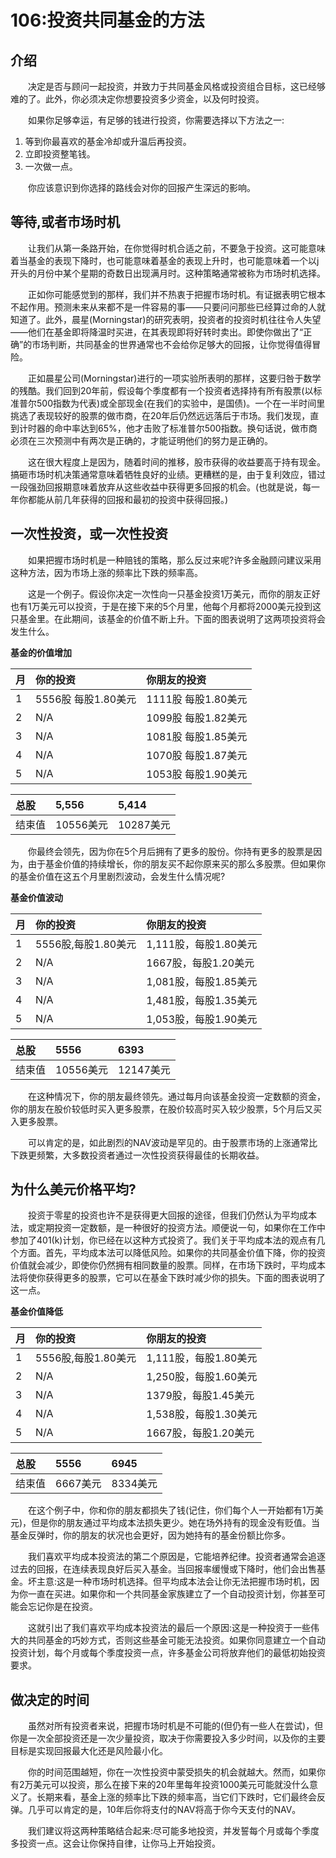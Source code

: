 # 106:投资共同基金的方法
## 介绍
　　决定是否与顾问一起投资，并致力于共同基金风格或投资组合目标，这已经够难的了。此外，你必须决定你想要投资多少资金，以及何时投资。

　　如果你足够幸运，有足够的钱进行投资，你需要选择以下方法之一:

1. 等到你最喜欢的基金冷却或升温后再投资。
2. 立即投资整笔钱。
3. 一次做一点。

　　你应该意识到你选择的路线会对你的回报产生深远的影响。

## 等待,或者市场时机

　　让我们从第一条路开始，在你觉得时机合适之前，不要急于投资。这可能意味着当基金的表现下降时，也可能意味着基金的表现上升时，也可能意味着一个以j开头的月份中某个星期的奇数日出现满月时。这种策略通常被称为市场时机选择。

　　正如你可能感觉到的那样，我们并不热衷于把握市场时机。有证据表明它根本不起作用。预测未来从来都不是一件容易的事——只要问问那些已经算过命的人就知道了。此外，晨星(Morningstar)的研究表明，投资者的投资时机往往令人失望——他们在基金即将降温时买进，在其表现即将好转时卖出。即使你做出了“正确”的市场判断，共同基金的世界通常也不会给你足够大的回报，让你觉得值得冒险。

　　正如晨星公司(Morningstar)进行的一项实验所表明的那样，这要归咎于数学的残酷。我们回到20年前，假设每个季度都有一个投资者选择持有所有股票(以标准普尔500指数为代表)或全部现金(在我们的实验中，是国债)。一个在一半时间里挑选了表现较好的股票的做市商，在20年后仍然远远落后于市场。我们发现，直到计时器的命中率达到65%，他才击败了标准普尔500指数。换句话说，做市商必须在三次预测中有两次是正确的，才能证明他们的努力是正确的。

　　这在很大程度上是因为，随着时间的推移，股市获得的收益要高于持有现金。搞砸市场时机决策通常意味着牺牲良好的业绩。更糟糕的是，由于复利效应，错过一段强劲回报期意味着放弃从这些收益中获得更多回报的机会。(也就是说，每一年你都能从前几年获得的回报和最初的投资中获得回报。)

## 一次性投资，或一次性投资

　　如果把握市场时机是一种赔钱的策略，那么反过来呢?许多金融顾问建议采用这种方法，因为市场上涨的频率比下跌的频率高。

　　这是一个例子。假设你决定一次性向一只基金投资1万美元，而你的朋友正好也有1万美元可以投资，于是在接下来的5个月里，他每个月都将2000美元投到这只基金里。在此期间，该基金的价值不断上升。下面的图表说明了这两项投资将会发生什么。

**基金的价值增加**


|月|你的投资|你朋友的投资|
| :-- | :-- | :-- |
|1| 5556股 每股1.80美元|1111股 每股1.80美元|
|2| N/A |1099股 每股1.82美元|
|3| N/A |1081股 每股1.85美元|
|4| N/A |1070股 每股1.87美元|
|5| N/A |1053股 每股1.90美元|


|总股 | 5,556	| 5,414|
| :-- | :-- | :-- |
|结束值|10556美元|10287美元|

　　你最终会领先，因为你在5个月后拥有了更多的股份。你持有更多的股票是因为，由于基金价值的持续增长，你的朋友买不起你原来买的那么多股票。但如果你的基金价值在这五个月里剧烈波动，会发生什么情况呢?

**基金价值波动**

|月|你的投资|你朋友的投资|
|:--|:--|:--|
|1|5556股,每股1.80美元|1,111股，每股1.80美元|
|2|N/A|1667股，每股1.20美元|
|3|N/A|1,081股，每股1.85美元|
|4|N/A|1,481股，每股1.35美元|
|5|N/A|1,053股，每股1.90美元|


|总股|5556|6393|
|:--|:--|:--|
|结束值|10556美元|12147美元|

　　在这种情况下，你的朋友最终领先。通过每月向该基金投资一定数额的资金，你的朋友在股价较低时买入更多股票，在股价较高时买入较少股票，5个月后又买入更多股票。

　　可以肯定的是，如此剧烈的NAV波动是罕见的。由于股票市场的上涨通常比下跌更频繁，大多数投资者通过一次性投资获得最佳的长期收益。

## 为什么美元价格平均?

　　投资于零星的投资也许不是获得更大回报的途径，但我们仍然认为平均成本法，或定期投资一定数额，是一种很好的投资方法。顺便说一句，如果你在工作中参加了401(k)计划，你已经在以这种方式投资了。我们关于平均成本法的观点有几个方面。首先，平均成本法可以降低风险。如果你的共同基金价值下降，你的投资价值就会减少，即使你仍然拥有相同数量的股票。同样，在市场下跌时，平均成本法将使你获得更多的股票，它可以在基金下跌时减少你的损失。下面的图表说明了这一点。

**基金价值降低**

|月|你的投资|你朋友的投资|
|:--|:--|:--|
|1|5556股,每股1.80美元|1,111股，每股1.80美元|
|2|N/A|1,250股，每股1.60美元|
|3|N/A|1379股，每股1.45美元|
|4|N/A|1,538股，每股1.30美元|
|5|N/A|1667股，每股1.20美元|

|总股|5556|6945|
|:--|:--|:--|
|结束值|6667美元|8334美元|

　　在这个例子中，你和你的朋友都损失了钱(记住，你们每个人一开始都有1万美元)，但是你的朋友通过平均成本法损失更少。她在场外持有的现金没有贬值。当基金反弹时，你的朋友的状况也会更好，因为她持有的基金份额比你多。

　　我们喜欢平均成本投资法的第二个原因是，它能培养纪律。投资者通常会追逐过去的回报，在连续表现良好后买入基金。当回报率缓慢或下降时，他们会出售基金。坏主意:这是一种市场时机选择。但平均成本法会让你无法把握市场时机，因为你一直在买进。如果你和一个共同基金家族建立了一个自动投资计划，你甚至可能会忘记你是在投资。

　　这就引出了我们喜欢平均成本投资法的最后一个原因:这是一种投资于一些伟大的共同基金的巧妙方式，否则这些基金可能无法投资。如果你同意建立一个自动投资计划，每个月或每个季度投资一点，许多基金公司将放弃他们的最低初始投资要求。

## 做决定的时间

　　虽然对所有投资者来说，把握市场时机是不可能的(但仍有一些人在尝试)，但你是一次全部投资还是一次少量投资，取决于你需要投入多少时间，以及你的主要目标是实现回报最大化还是风险最小化。

　　你的时间范围越短，你在一次性投资中蒙受损失的机会就越大。然而，如果你有2万美元可以投资，那么在接下来的20年里每年投资1000美元可能就没什么意义了。长期来看，基金上涨的频率比下跌的频率高，当它们下跌时，它们最终会反弹。几乎可以肯定的是，10年后你将支付的NAV将高于你今天支付的NAV。

　　我们建议将这两种策略结合起来:尽可能多地投资，并发誓每个月或每个季度多投资一点。这会让你保持自律，让你马上开始投资。
